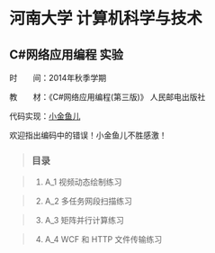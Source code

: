 # 河南大学 计算机科学与技术
## C#网络应用编程 实验

时　　间：2014年秋季学期

教　　材：《C#网络应用编程(第三版)》 人民邮电出版社

代码实现：[小金鱼儿](http://haoyu.de)

欢迎指出编码中的错误！小金鱼儿不胜感激！

> ### 目录

> 1. A_1 视频动态绘制练习

> 2. A_2 多任务网段扫描练习

> 3. A_3 矩阵并行计算练习

> 4. A_4 WCF 和 HTTP 文件传输练习

